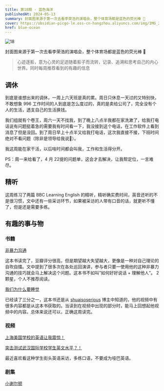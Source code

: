 ```yaml
---
title: 第18期 - 蓝色海洋
publishedAt: 2024-05-13
summary: 封面图来源于第一次去看李荣浩的演唱会，整个体育场都是蓝色的荧光棒 🎉
cover: https://obsidian-picgo-le.oss-cn-hangzhou.aliyuncs.com/img/IMG_2274.jpg
href: blue-ocean
---
```


![18](https://obsidian-picgo-le.oss-cn-hangzhou.aliyuncs.com/img/IMG_2274.jpg)

封面图来源于第一次去看李荣浩的演唱会，整个体育场都是蓝色的荧光棒 🎉

> 心迹逐影，意为心灵的足迹随着影子而流转，记录、追溯和思考自己的内心世界。同时每周推荐看到的有趣的信息

## 调休

到底是谁想出来的调休，一周上六天班是真的累。周日只休息一天过的又特别快，不敢想象 996 工作时间的人到底是怎么度过的，真的是卖给公司了，完全没有个人的生活，透支自己的生活换钱。

我们组就有个卷王，周六一天不找我，到了晚上八点半我都在家洗漱了，给我打电话说有问题挺着急的需要我有时间看一下，我没接到这个电话，在工作软件上看到消息了但是没回。到了周日早上十点半又给我打电话，这次我直接不接，下班时间绝对不看问题（除非是领导给我说🤡）。

我这周能在家干活，以后啥时间都会叫我，工作和生活得分开。

PS：周一来给看了，4 月 22提的问题单，这会才去解决，让我帮定位，一言难尽。

## 精听

这周练习了两篇 BBC Learning English 的精听，精听确实费时间，英音还听的不是很习惯，文中还有一些采访环节，如果被采访的人带有口音的话，就更听不懂了，但是还是需要多练。

## 有趣的事与物

### 书籍

[非暴力沟通](https://book.douban.com/subject/3533221/)

   这本书读完了，豆瓣评分很高，但是期望越大失望越大，更像是一种对自己理论的自吹自擂。文中提到了很多次在各处巡回演讲，参与者只要一使用他的这种非暴力沟通的技巧就会马上解决这个问题。这本书不如叫”如何好好说话 + 理解他人”。 2 颗星，个人不推荐阅读。

[我们为什么要睡觉](https://book.douban.com/subject/35332778/)

   已经读了三分之一，这本书还是从 [shuaisoserious](https://www.youtube.com/@shuaisoserious) 博主中知道的，他的视频中有很多内容都是从这本书获取的。当读到在视频中出现的部分时，能马上回想起他视频中的内容。总体来说还可以，正确这周读完。

### 视频

[上海美国学校的英语让我震惊！](https://www.bilibili.com/video/BV15K4y1q7C2 )

[突击测试武汉国际学校学生英文水平？！](https://www.bilibili.com/video/BV19x421Z754 )

最近喜欢看这种学生街头英语采访，多练口语，不要成为哑巴英语。

### 剧集

[小谢尔顿](https://movie.douban.com/subject/26910060/)

